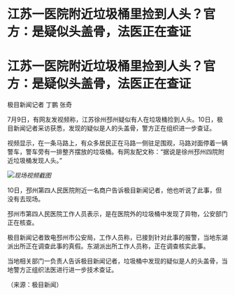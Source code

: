 # 江苏一医院附近垃圾桶里捡到人头？官方：是疑似头盖骨，法医正在查证

# 江苏一医院附近垃圾桶里捡到人头？官方：是疑似头盖骨，法医正在查证

极目新闻记者 丁鹏 张奇

7月9日，有网友发视频称，江苏徐州邳州疑似有人在垃圾桶捡到人头。10日，极目新闻记者采访获悉，发现的疑似是人的头盖骨，警方正在组织进一步查证。

视频显示，在一条马路上，有众多居民正在马路一侧驻足围观，马路对面停着一辆警车，警车旁有一排整齐摆放的垃圾桶。有网友配文称：“据说是徐州邳州四院附近垃圾桶发现人头。”

![](https://inews.gtimg.com/om_bt/OekYJ64jSQNzGPFxf4CAWQkJ5SqKgTikyFBHt37-KtpZgAA/1000)_现场视频截图_

10日，邳州第四人民医院附近一名商户告诉极目新闻记者，他也听说了此事，但没有去现场。

邳州市第四人民医院工作人员表示，是在医院外的垃圾桶中发现了异物，公安部门正在核查。

极目新闻记者致电邳州市公安局，工作人员称，已接到针对此事的报警，当地东湖派出所正在调查此事的真假。东湖派出所工作人员称，正在调查核实此事。

当地相关部门一负责人告诉极目新闻记者，垃圾桶中发现的疑似是人的头盖骨，当地警方正组织法医进行进一步技术查证。

（来源：极目新闻）

